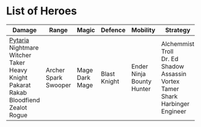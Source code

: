 # List of Heroes
<!-- <table style="width: 100%">
    <tr>
        <td style="text-align: center;font-size: 40px">Damage</td>
        <td style="text-align: center;font-size: 40px">Range</td>
        <td style="text-align: center;font-size: 40px">Range</td>
        <td style="text-align: center;font-size: 40px">Defence</td>
        <td style="text-align: center;font-size: 40px">Mobility</td>
        <td style="text-align: center;font-size: 40px">Strategy</td>
        <td style="text-align: center;font-size: 40px">Support</td>
        <td style="text-align: center;font-size: 40px">Hexbane</td>
    </tr>
    <tr>
        <td style="text-align: center;font-size: 40px;vertical-align: top;">
            <a href="Damage/Pytaria.md">Pytaria</a>
            <br>Nightmare
            <br>Witcher
            <br>Taker
            <br>Heavy Knight
            <br>Pakarat Rakab
            <br>Bloodfiend
            <br>Zealot
            <br>Rogue
        </td>
        <td style="text-align: center;font-size: 40px;vertical-align: top;">
            Archer
            <br>Spark
            <br>Swooper
        </td>
        <td style="text-align: center;font-size: 40px;vertical-align: top;">
            Mage
            <br>Dark Mage
        </td>
        <td style="text-align: center;font-size: 40px;vertical-align: top;">
            Blast Knight
        </td>
        <td style="text-align: center;font-size: 40px;vertical-align: top;">
            Ender
            <br>Ninja
            <br>Bounty Hunter
        </td>
        <td style="text-align: center;font-size: 40px;vertical-align: top;">
            Alchemmist
            <br>Troll
            <br>Dr. Ed
            <br>Shadow Assassin
            <br>Vortex
            <br>Tamer
            <br>Shark
            <br>Harbinger
            <br>Engineer
        </td>
        <td style="text-align: center;font-size: 40px">
            Shaman
        </td>
        <td style="text-align: center;font-size: 40px">
            Frostbite
        <br>Juju
        <br>Cryptshade
        </td>
    </tr>
</table> -->

|Damage|Range|Magic|Defence|Mobility|Strategy|Support|
|---|---|---|---|---|---|---|
[Pytaria](Damage/Pytaria.md)<br>Nightmare<br>Witcher<br>Taker<br>Heavy Knight<br>Pakarat Rakab<br>Bloodfiend<br>Zealot<br>Rogue | Archer<br>Spark<br>Swooper | Mage<br>Dark Mage | Blast Knight | Ender<br>Ninja<br>Bounty Hunter | Alchemmist<br>Troll<br>Dr. Ed<br>Shadow Assassin<br>Vortex<br>Tamer<br>Shark<br>Harbinger<br>Engineer | Shaman | Frostbite<br>Juju<br>Cryptshade